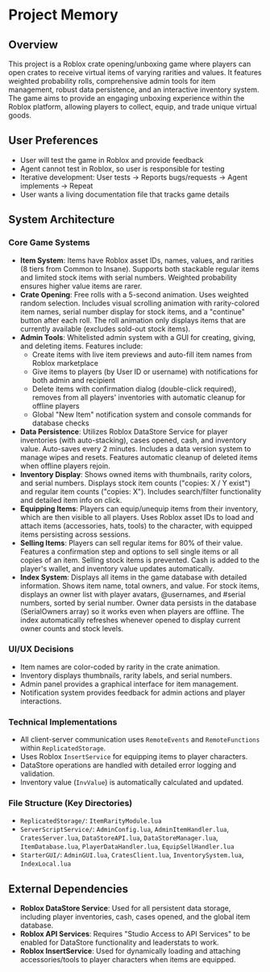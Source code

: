 # Project Memory

## Overview
This project is a Roblox crate opening/unboxing game where players can open crates to receive virtual items of varying rarities and values. It features weighted probability rolls, comprehensive admin tools for item management, robust data persistence, and an interactive inventory system. The game aims to provide an engaging unboxing experience within the Roblox platform, allowing players to collect, equip, and trade unique virtual goods.

## User Preferences
- User will test the game in Roblox and provide feedback
- Agent cannot test in Roblox, so user is responsible for testing
- Iterative development: User tests → Reports bugs/requests → Agent implements → Repeat
- User wants a living documentation file that tracks game details

## System Architecture

### Core Game Systems
-   **Item System**: Items have Roblox asset IDs, names, values, and rarities (8 tiers from Common to Insane). Supports both stackable regular items and limited stock items with serial numbers. Weighted probability ensures higher value items are rarer.
-   **Crate Opening**: Free rolls with a 5-second animation. Uses weighted random selection. Includes visual scrolling animation with rarity-colored item names, serial number display for stock items, and a "continue" button after each roll. The roll animation only displays items that are currently available (excludes sold-out stock items).
-   **Admin Tools**: Whitelisted admin system with a GUI for creating, giving, and deleting items. Features include:
    - Create items with live item previews and auto-fill item names from Roblox marketplace
    - Give items to players (by User ID or username) with notifications for both admin and recipient
    - Delete items with confirmation dialog (double-click required), removes from all players' inventories with automatic cleanup for offline players
    - Global "New Item" notification system and console commands for database checks
-   **Data Persistence**: Utilizes Roblox DataStore Service for player inventories (with auto-stacking), cases opened, cash, and inventory value. Auto-saves every 2 minutes. Includes a data version system to manage wipes and resets. Features automatic cleanup of deleted items when offline players rejoin.
-   **Inventory Display**: Shows owned items with thumbnails, rarity colors, and serial numbers. Displays stock item counts ("copies: X / Y exist") and regular item counts ("copies: X"). Includes search/filter functionality and detailed item info on click.
-   **Equipping Items**: Players can equip/unequip items from their inventory, which are then visible to all players. Uses Roblox asset IDs to load and attach items (accessories, hats, tools) to the character, with equipped items persisting across sessions.
-   **Selling Items**: Players can sell regular items for 80% of their value. Features a confirmation step and options to sell single items or all copies of an item. Selling stock items is prevented. Cash is added to the player's wallet, and inventory value updates automatically.
-   **Index System**: Displays all items in the game database with detailed information. Shows item name, total owners, and value. For stock items, displays an owner list with player avatars, @usernames, and #serial numbers, sorted by serial number. Owner data persists in the database (SerialOwners array) so it works even when players are offline. The index automatically refreshes whenever opened to display current owner counts and stock levels.

### UI/UX Decisions
-   Item names are color-coded by rarity in the crate animation.
-   Inventory displays thumbnails, rarity labels, and serial numbers.
-   Admin panel provides a graphical interface for item management.
-   Notification system provides feedback for admin actions and player interactions.

### Technical Implementations
-   All client-server communication uses `RemoteEvents` and `RemoteFunctions` within `ReplicatedStorage`.
-   Uses Roblox `InsertService` for equipping items to player characters.
-   DataStore operations are handled with detailed error logging and validation.
-   Inventory value (`InvValue`) is automatically calculated and updated.

### File Structure (Key Directories)
-   `ReplicatedStorage/`: `ItemRarityModule.lua`
-   `ServerScriptService/`: `AdminConfig.lua`, `AdminItemHandler.lua`, `CratesServer.lua`, `DataStoreAPI.lua`, `DataStoreManager.lua`, `ItemDatabase.lua`, `PlayerDataHandler.lua`, `EquipSellHandler.lua`
-   `StarterGUI/`: `AdminGUI.lua`, `CratesClient.lua`, `InventorySystem.lua`, `IndexLocal.lua`

## External Dependencies
-   **Roblox DataStore Service**: Used for all persistent data storage, including player inventories, cash, cases opened, and the global item database.
-   **Roblox API Services**: Requires "Studio Access to API Services" to be enabled for DataStore functionality and leaderstats to work.
-   **Roblox InsertService**: Used for dynamically loading and attaching accessories/tools to player characters when items are equipped.
